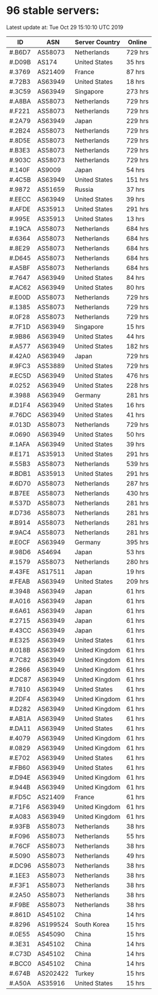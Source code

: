 # 96 stable servers:

Latest update at: Tue Oct 29 15:10:10 UTC 2019

| ID | ASN | Server Country | Online |
| -- | --- | -------------- | ------ |
| #.B6D7 | AS58073 | Netherlands | 729 hrs |
| #.D09B | AS174 | United States | 35 hrs |
| #.3769 | AS21409 | France | 87 hrs |
| #.72B3 | AS63949 | United States | 18 hrs |
| #.3C59 | AS63949 | Singapore | 273 hrs |
| #.A8BA | AS58073 | Netherlands | 729 hrs |
| #.F221 | AS58073 | Netherlands | 729 hrs |
| #.2A79 | AS63949 | Japan | 229 hrs |
| #.2B24 | AS58073 | Netherlands | 729 hrs |
| #.8D5E | AS58073 | Netherlands | 729 hrs |
| #.B3E3 | AS58073 | Netherlands | 729 hrs |
| #.903C | AS58073 | Netherlands | 729 hrs |
| #.140F | AS9009 | Japan | 54 hrs |
| #.4C5B | AS63949 | United States | 151 hrs |
| #.9872 | AS51659 | Russia | 37 hrs |
| #.EECC | AS63949 | United States | 39 hrs |
| #.AFDE | AS35913 | United States | 291 hrs |
| #.995E | AS35913 | United States | 13 hrs |
| #.19CA | AS58073 | Netherlands | 684 hrs |
| #.6364 | AS58073 | Netherlands | 684 hrs |
| #.8E29 | AS58073 | Netherlands | 684 hrs |
| #.D645 | AS58073 | Netherlands | 684 hrs |
| #.A5BF | AS58073 | Netherlands | 684 hrs |
| #.7647 | AS63949 | United States | 84 hrs |
| #.AC62 | AS63949 | United States | 80 hrs |
| #.E00D | AS58073 | Netherlands | 729 hrs |
| #.1385 | AS58073 | Netherlands | 729 hrs |
| #.0F28 | AS58073 | Netherlands | 729 hrs |
| #.7F1D | AS63949 | Singapore | 15 hrs |
| #.9B86 | AS63949 | United States | 44 hrs |
| #.A577 | AS63949 | United States | 182 hrs |
| #.42A0 | AS63949 | Japan | 729 hrs |
| #.9FC3 | AS53889 | United States | 729 hrs |
| #.EC5D | AS63949 | United States | 476 hrs |
| #.0252 | AS63949 | United States | 228 hrs |
| #.3988 | AS63949 | Germany | 281 hrs |
| #.D1F4 | AS63949 | United States | 16 hrs |
| #.76DC | AS63949 | United States | 41 hrs |
| #.013D | AS58073 | Netherlands | 729 hrs |
| #.0690 | AS63949 | United States | 50 hrs |
| #.1AFA | AS63949 | United States | 39 hrs |
| #.E171 | AS35913 | United States | 291 hrs |
| #.55B3 | AS58073 | Netherlands | 539 hrs |
| #.BDB1 | AS35913 | United States | 291 hrs |
| #.6D70 | AS58073 | Netherlands | 287 hrs |
| #.B7EE | AS58073 | Netherlands | 430 hrs |
| #.537D | AS58073 | Netherlands | 281 hrs |
| #.D736 | AS58073 | Netherlands | 281 hrs |
| #.B914 | AS58073 | Netherlands | 281 hrs |
| #.9AC4 | AS58073 | Netherlands | 281 hrs |
| #.E0CF | AS63949 | Germany | 395 hrs |
| #.98D6 | AS4694 | Japan | 53 hrs |
| #.1579 | AS58073 | Netherlands | 280 hrs |
| #.43FE | AS17511 | Japan | 19 hrs |
| #.FEAB | AS63949 | United States | 209 hrs |
| #.3948 | AS63949 | Japan | 61 hrs |
| #.A016 | AS63949 | Japan | 61 hrs |
| #.6A61 | AS63949 | Japan | 61 hrs |
| #.2715 | AS63949 | Japan | 61 hrs |
| #.43CC | AS63949 | Japan | 61 hrs |
| #.E325 | AS63949 | United States | 61 hrs |
| #.018B | AS63949 | United Kingdom | 61 hrs |
| #.7C82 | AS63949 | United Kingdom | 61 hrs |
| #.2866 | AS63949 | United Kingdom | 61 hrs |
| #.DC87 | AS63949 | United Kingdom | 61 hrs |
| #.7810 | AS63949 | United States | 61 hrs |
| #.2DF4 | AS63949 | United Kingdom | 61 hrs |
| #.D282 | AS63949 | United Kingdom | 61 hrs |
| #.AB1A | AS63949 | United States | 61 hrs |
| #.DA11 | AS63949 | United States | 61 hrs |
| #.4079 | AS63949 | United Kingdom | 61 hrs |
| #.0829 | AS63949 | United Kingdom | 61 hrs |
| #.E702 | AS63949 | United States | 61 hrs |
| #.FB60 | AS63949 | United States | 61 hrs |
| #.D94E | AS63949 | United Kingdom | 61 hrs |
| #.944B | AS63949 | United Kingdom | 61 hrs |
| #.FD5C | AS21409 | France | 61 hrs |
| #.71F6 | AS63949 | United Kingdom | 61 hrs |
| #.A083 | AS63949 | United Kingdom | 61 hrs |
| #.93FB | AS58073 | Netherlands | 38 hrs |
| #.F096 | AS58073 | Netherlands | 55 hrs |
| #.76CF | AS58073 | Netherlands | 38 hrs |
| #.5090 | AS58073 | Netherlands | 49 hrs |
| #.DC96 | AS58073 | Netherlands | 38 hrs |
| #.1EE3 | AS58073 | Netherlands | 38 hrs |
| #.F3F1 | AS58073 | Netherlands | 38 hrs |
| #.2A50 | AS58073 | Netherlands | 38 hrs |
| #.F9BE | AS58073 | Netherlands | 38 hrs |
| #.861D | AS45102 | China | 14 hrs |
| #.8296 | AS199524 | South Korea | 15 hrs |
| #.0E55 | AS45090 | China | 15 hrs |
| #.3E31 | AS45102 | China | 14 hrs |
| #.C73D | AS45102 | China | 14 hrs |
| #.BCC0 | AS45102 | China | 14 hrs |
| #.674B | AS202422 | Turkey | 15 hrs |
| #.A50A | AS35916 | United States | 15 hrs |

